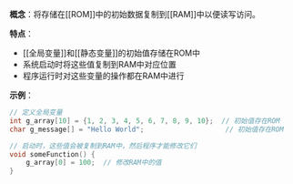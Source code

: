 **概念**：将存储在[[ROM]]中的初始数据复制到[[RAM]]中以便读写访问。

**特点**：
- [[全局变量]]和[[静态变量]]的初始值存储在ROM中
- 系统启动时将这些值复制到RAM中对应位置
- 程序运行时对这些变量的操作都在RAM中进行

**示例**：
```c
// 定义全局变量
int g_array[10] = {1, 2, 3, 4, 5, 6, 7, 8, 9, 10};  // 初始值存在ROM
char g_message[] = "Hello World";                    // 初始值存在ROM

// 启动时，这些值会被复制到RAM中，然后程序才能修改它们
void someFunction() {
    g_array[0] = 100;  // 修改RAM中的值
}
```